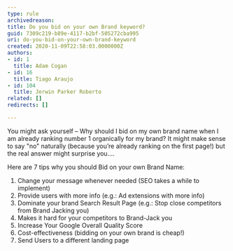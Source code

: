 ```yaml
---
type: rule
archivedreason: 
title: Do you bid on your own Brand keyword?
guid: 7309c219-b89e-4117-b2bf-505272cba995
uri: do-you-bid-on-your-own-brand-keyword
created: 2020-11-09T22:58:03.0000000Z
authors:
- id: 1
  title: Adam Cogan
- id: 16
  title: Tiago Araujo
- id: 104
  title: Jerwin Parker Roberto
related: []
redirects: []

---
```


You might ask yourself – Why should I bid on my own brand name when I am already ranking number 1 organically for my brand?
It might make sense to say "no" naturally (because you’re already ranking on the first page!) but the real answer might surprise you....


<!--endintro-->

Here are 7 tips why you should Bid on your own Brand Name:

1. Change your message whenever needed (SEO takes a while to implement)
2. Provide users with more info (e.g.: Ad extensions with more info)
3. Dominate your brand Search Result Page (e.g.: Stop close competitors from Brand Jacking you)
4. Makes it hard for your competitors to Brand-Jack you
5. Increase Your Google Overall Quality Score
6. Cost-effectiveness (bidding on your own brand is cheap!)
7. Send Users to a different landing page
